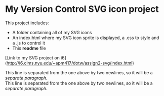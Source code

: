 # My Version Control SVG icon project

This project includes:
* A folder containing all of my SVG icons
* An index.html where my SVG icon sprite is displayed, a .css to style and a .js to control it
* This **readme** file


[Link to my SVG project on i6] (http://i6.cims.nyu.edu/~apm417/dotw/assign2-svg/index.html)

This line is separated from the one above by two newlines, so it will be a *separate paragraph*.  
This line is separated from the one above by two newlines, so it will be a *separate paragraph*.
